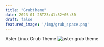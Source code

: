 ```yaml
---
title: "Grubtheme"
date: 2023-01-28T23:41:52+05:30
draft: false
featured_image: '/img/grub_space.png'
---
```

Aster Linux Grub Theme
![aster grub theme](/img/grub_space.png)

